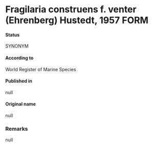 Fragilaria construens f. venter (Ehrenberg) Hustedt, 1957 FORM
=======

#### Status
SYNONYM

#### According to
World Register of Marine Species

#### Published in
null

#### Original name
null

### Remarks
null